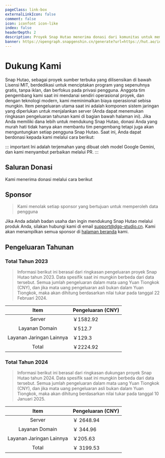 ```yaml
---
pageClass: link-box
externalLinkIcon: false
comment: false
icon: iconfont icon-like
index: false
headerDepth: 2
description: Proyek Snap Hutao menerima donasi dari komunitas untuk mempertahankan operasional proyek, dan kami dengan tulus berterima kasih kepada semua yang telah memberikan dukungan untuk proyek ini.
banner: https://opengraph.snapgenshin.cn/generate?url=https://hut.ao/id/support-us.html
---
```


# Dukung Kami

Snap Hutao, sebagai proyek sumber terbuka yang dilisensikan di bawah Lisensi MIT, berdedikasi untuk menciptakan program yang sepenuhnya gratis, tanpa iklan, dan berfokus pada privasi pengguna. Anggota tim pengembang kami saat ini mendanai sendiri operasional proyek, dan dengan teknologi modern, kami meminimalkan biaya operasional sebisa mungkin. Item pengeluaran utama saat ini adalah komponen sistem jaringan yang diperlukan untuk menjalankan server (Anda dapat menemukan ringkasan pengeluaran tahunan kami di bagian bawah halaman ini). Jika Anda memiliki dana lebih untuk mendukung Snap Hutao, donasi Anda yang murah hati tidak hanya akan membantu tim pengembang tetapi juga akan menguntungkan setiap pengguna Snap Hutao. Saat ini, Anda dapat berdonasi kepada kami melalui cara berikut:

::: important
Ini adalah terjemahan yang dibuat oleh model Google Gemini, dan kami menyambut perbaikan melalui PR.
:::

## Saluran Donasi

Kami menerima donasi melalui cara berikut

<Sponsor lang="id"/>

## Sponsor

> Kami menolak setiap sponsor yang bertujuan untuk memperoleh data pengguna

Jika Anda adalah badan usaha dan ingin mendukung Snap Hutao melalui produk Anda, silakan hubungi kami di email [support@dgp-studio.cn](mailto://support@dgp-studio.cn). Kami akan menampilkan semua sponsor di [halaman beranda](README.md#贊助商) kami.

## Pengeluaran Tahunan

### Total Tahun 2023

> Informasi berikut ini berasal dari ringkasan pengeluaran proyek Snap Hutao tahun 2023. Data spesifik saat ini mungkin berbeda dari data tersebut.
> Semua jumlah pengeluaran dalam mata uang Yuan Tiongkok (CNY), dan jika mata uang pengeluaran asli bukan dalam Yuan Tiongkok, maka akan dihitung berdasarkan nilai tukar pada tanggal 22 Februari 2024.

|           Item           | Pengeluaran (CNY) |
| :----------------------: | ----------------- |
|          Server          | ￥1582.92         |
|      Layanan Domain      | ￥512.7           |
| Layanan Jaringan Lainnya | ￥129.3           |
|          Total           | ￥2224.92         |

### Total Tahun 2024

> Informasi berikut ini berasal dari ringkasan dukungan proyek Snap Hutao tahun 2024. Data spesifik saat ini mungkin berbeda dari data tersebut.
> Semua jumlah pengeluaran dalam mata uang Yuan Tiongkok (CNY), dan jika mata uang pengeluaran asli bukan dalam Yuan Tiongkok, maka akan dihitung berdasarkan nilai tukar pada tanggal 10 Januari 2025.

|           Item           | Pengeluaran (CNY) |
| :----------------------: | ----------------- |
|          Server          | ￥ 2648.94        |
|      Layanan Domain      | ￥ 344.96         |
| Layanan Jaringan Lainnya | ￥205.63          |
|          Total           | ￥ 3199.53        |
